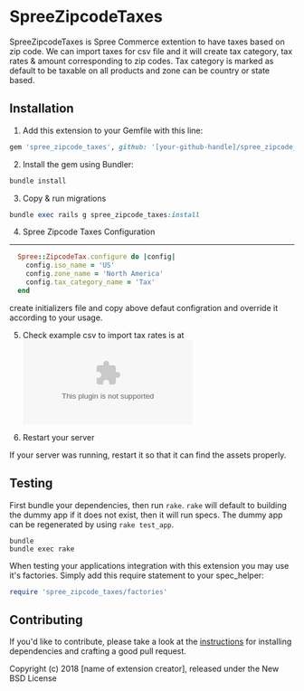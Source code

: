 # SpreeZipcodeTaxes

SpreeZipcodeTaxes is Spree Commerce extention to have taxes based on zip code. We can import taxes for csv file and it will create tax category, tax rates & amount corresponding to zip codes. Tax category is marked as default to be taxable on all products and zone can be country or state based.

## Installation

1. Add this extension to your Gemfile with this line:
  ```ruby
  gem 'spree_zipcode_taxes', github: '[your-github-handle]/spree_zipcode_taxes'
  ```

2. Install the gem using Bundler:
  ```ruby
  bundle install
  ```

3. Copy & run migrations
  ```ruby
  bundle exec rails g spree_zipcode_taxes:install
  ```

4. Spree Zipcode Taxes Configuration
-----
  ```ruby
    Spree::ZipcodeTax.configure do |config|
      config.iso_name = 'US'
      config.zone_name = 'North America'
      config.tax_category_name = 'Tax'
    end

  ```

create initializers file and copy above defaut configration and override it according to your usage.

5. Check example csv to import tax rates is at ![alt example/tax_rate_zipcodes.csv](https://github.com/sourcecodepartners/spree_zipcode_taxes/blob/master/example/tax_rate_zipcodes.csv)


6. Restart your server

  If your server was running, restart it so that it can find the assets properly.

## Testing

First bundle your dependencies, then run `rake`. `rake` will default to building the dummy app if it does not exist, then it will run specs. The dummy app can be regenerated by using `rake test_app`.

```shell
bundle
bundle exec rake
```

When testing your applications integration with this extension you may use it's factories.
Simply add this require statement to your spec_helper:

```ruby
require 'spree_zipcode_taxes/factories'
```


## Contributing

If you'd like to contribute, please take a look at the
[instructions](CONTRIBUTING.md) for installing dependencies and crafting a good
pull request.

Copyright (c) 2018 [name of extension creator], released under the New BSD License
